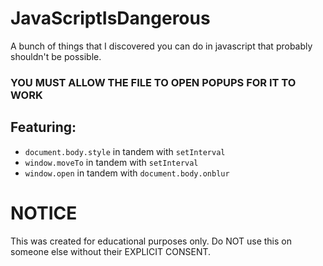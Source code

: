 # JavaScriptIsDangerous
A bunch of things that I discovered you can do in javascript that probably shouldn't be possible.

### YOU MUST ALLOW THE FILE TO OPEN POPUPS FOR IT TO WORK 

## Featuring:
- `document.body.style` in tandem with `setInterval`
- `window.moveTo` in tandem with `setInterval`
- `window.open` in tandem with `document.body.onblur`

# NOTICE
This was created for educational purposes only. Do NOT use this on someone else without their EXPLICIT CONSENT.
